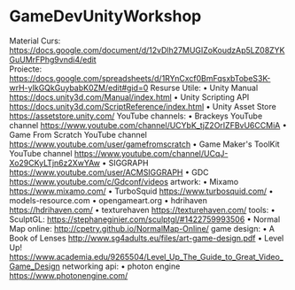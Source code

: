 # GameDevUnityWorkshop
Material Curs:
https://docs.google.com/document/d/12vDlh27MUGIZoKoudzAp5LZ08ZYKGuUMrFPhg9vndi4/edit <br/>
Proiecte:
https://docs.google.com/spreadsheets/d/1RYnCxcf0BmFqsxbTobeS3K-wrH-yIkGQkGuybabK0ZM/edit#gid=0
Resurse Utile:
  • Unity Manual https://docs.unity3d.com/Manual/index.html
  • Unity Scripting API https://docs.unity3d.com/ScriptReference/index.html
  • Unity Asset Store https://assetstore.unity.com/
 YouTube channels:
  • Brackeys YouTube channel https://www.youtube.com/channel/UCYbK_tjZ2OrIZFBvU6CCMiA
  • Game From Scratch YouTube channel https://www.youtube.com/user/gamefromscratch
  • Game Maker's ToolKit YouTube channel https://www.youtube.com/channel/UCqJ-Xo29CKyLTjn6z2XwYAw
  • SIGGRAPH https://www.youtube.com/user/ACMSIGGRAPH
  • GDC https://www.youtube.com/c/Gdconf/videos
artwork:
  • Mixamo https://www.mixamo.com/
  • TurboSquid https://www.turbosquid.com/
  • models-resource.com
  • opengameart.org
  • hdrihaven https://hdrihaven.com/
  • texturehaven https://texturehaven.com/
tools:
  • SculptGL: https://stephaneginier.com/sculptgl/#1422759993506
  • Normal Map online: http://cpetry.github.io/NormalMap-Online/
game design:
  • A Book of Lenses http://www.sg4adults.eu/files/art-game-design.pdf
  • Level Up! https://www.academia.edu/9265504/Level_Up_The_Guide_to_Great_Video_Game_Design
networking api:
  • photon engine https://www.photonengine.com/
